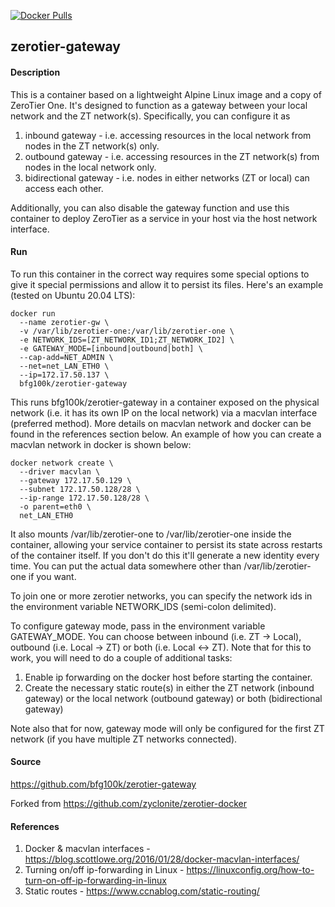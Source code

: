 [![Docker Pulls](https://badgen.net/docker/pulls/bfg100k/zerotier-gateway)](https://hub.docker.com/r/bfg100k/zerotier-gateway)

## zerotier-gateway

#### Description

This is a container based on a lightweight Alpine Linux image and a copy of ZeroTier One. It's designed to function as a gateway between your local network and the ZT network(s). Specifically, you can configure it as 
  1) inbound gateway - i.e. accessing resources in the local network from nodes in the ZT network(s) only.
  2) outbound gateway - i.e. accessing resources in the ZT network(s) from nodes in the local network only.
  3) bidirectional gateway - i.e. nodes in either networks (ZT or local) can access each other.

Additionally, you can also disable the gateway function and use this container to deploy ZeroTier as a service in your host via the host network interface. 

#### Run

To run this container in the correct way requires some special options to give it special permissions and allow it to persist its files. Here's an example (tested on Ubuntu 20.04 LTS):

    docker run 
      --name zerotier-gw \
      -v /var/lib/zerotier-one:/var/lib/zerotier-one \
      -e NETWORK_IDS=[ZT_NETWORK_ID1;ZT_NETWORK_ID2] \
      -e GATEWAY_MODE=[inbound|outbound|both] \
      --cap-add=NET_ADMIN \
      --net=net_LAN_ETH0 \
      --ip=172.17.50.137 \
      bfg100k/zerotier-gateway

This runs bfg100k/zerotier-gateway in a container exposed on the physical network (i.e. it has its own IP on the local network) via a macvlan interface (preferred method). More details on macvlan network and docker can be found in the references section below. An example of how you can create a macvlan network in docker is shown below:

    docker network create \
      --driver macvlan \
      --gateway 172.17.50.129 \
      --subnet 172.17.50.128/28 \
      --ip-range 172.17.50.128/28 \
      -o parent=eth0 \
      net_LAN_ETH0

It also mounts /var/lib/zerotier-one to /var/lib/zerotier-one inside the container, allowing your service container to persist its state across restarts of the container itself. If you don't do this it'll generate a new identity every time. You can put the actual data somewhere other than /var/lib/zerotier-one if you want.

To join one or more zerotier networks, you can specify the network ids in the environment variable NETWORK_IDS (semi-colon delimited). 

To configure gateway mode, pass in the environment variable GATEWAY_MODE. You can choose between inbound (i.e. ZT -> Local), outbound (i.e. Local -> ZT) or both (i.e. Local <-> ZT). Note that for this to work, you will need to do a couple of additional tasks:

  1) Enable ip forwarding on the docker host before starting the container. 
  2) Create the necessary static route(s) in either the ZT network (inbound gateway) or the local network (outbound gateway) or both (bidirectional gateway)

Note also that for now, gateway mode will only be configured for the first ZT network (if you have multiple ZT networks connected).


#### Source
https://github.com/bfg100k/zerotier-gateway

Forked from
https://github.com/zyclonite/zerotier-docker


#### References
  1) Docker & macvlan interfaces - https://blog.scottlowe.org/2016/01/28/docker-macvlan-interfaces/
  2) Turning on/off ip-forwarding in Linux - https://linuxconfig.org/how-to-turn-on-off-ip-forwarding-in-linux
  3) Static routes - https://www.ccnablog.com/static-routing/
